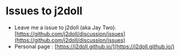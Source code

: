 # Issues to j2doll

- Leave me a issue to j2doll (aka Jay Two). [https://github.com/j2doll/discussion/issues](https://github.com/j2doll/discussion/issues)
- Personal page : [https://j2doll.github.io/](https://j2doll.github.io/)


